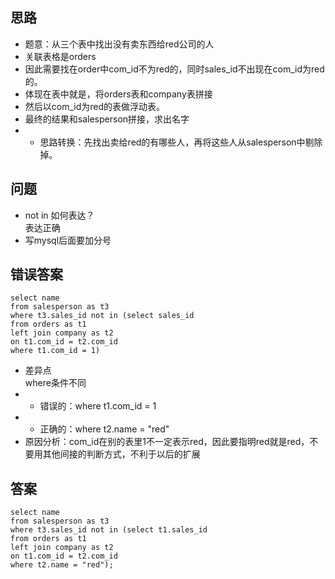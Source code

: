 ## 思路
+ 题意：从三个表中找出没有卖东西给red公司的人
+ 关联表格是orders
+ 因此需要找在order中com_id不为red的，同时sales_id不出现在com_id为red的。
+ 体现在表中就是，将orders表和company表拼接
+ 然后以com_id为red的表做浮动表。
+ 最终的结果和salesperson拼接，求出名字
+ + 思路转换：先找出卖给red的有哪些人，再将这些人从salesperson中剔除掉。

## 问题
+ not in 如何表达？<br>
表达正确
+ 写mysql后面要加分号

## 错误答案
```
select name
from salesperson as t3
where t3.sales_id not in (select sales_id
from orders as t1
left join company as t2
on t1.com_id = t2.com_id
where t1.com_id = 1)
```
+ 差异点<br>
where条件不同
+ + 错误的：where t1.com_id = 1
+ + 正确的：where t2.name = "red"
+ 原因分析：com_id在别的表里1不一定表示red，因此要指明red就是red，不要用其他间接的判断方式，不利于以后的扩展

## 答案
```
select name
from salesperson as t3
where t3.sales_id not in (select t1.sales_id
from orders as t1
left join company as t2
on t1.com_id = t2.com_id
where t2.name = "red");
```
